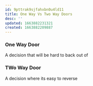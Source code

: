 ```yaml
---
id: 9pttrak9sjfahxbn0u4ld11
title: One Way Vs Two Way Doors
desc: ''
updated: 1663882231321
created: 1663882209887
---
```


### One Way Door
A decision that will be hard to back out of

### TWo Way Door
A decision where its easy to reverse